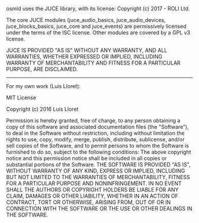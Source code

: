 osmid uses the JUCE library, with its license:
Copyright (c) 2017 - ROLI Ltd.

The core JUCE modules (juce_audio_basics, juce_audio_devices, juce_blocks_basics,
juce_core and juce_events) are permissively licensed under the terms of the ISC 
license. Other modules are covered by a GPL v3 license.

JUCE IS PROVIDED "AS IS" WITHOUT ANY WARRANTY, AND ALL WARRANTIES, WHETHER
EXPRESSED OR IMPLIED, INCLUDING WARRANTY OF MERCHANTABILITY AND FITNESS FOR A
PARTICULAR PURPOSE, ARE DISCLAIMED.


-------------------------------------------------------------------------------
For my own work (Luis Lloret):

MIT License

Copyright (c) 2016 Luis Lloret

Permission is hereby granted, free of charge, to any person obtaining a copy
of this software and associated documentation files (the "Software"), to deal
in the Software without restriction, including without limitation the rights
to use, copy, modify, merge, publish, distribute, sublicense, and/or sell
copies of the Software, and to permit persons to whom the Software is
furnished to do so, subject to the following conditions:
The above copyright notice and this permission notice shall be included in all
copies or substantial portions of the Software.
THE SOFTWARE IS PROVIDED "AS IS", WITHOUT WARRANTY OF ANY KIND, EXPRESS OR
IMPLIED, INCLUDING BUT NOT LIMITED TO THE WARRANTIES OF MERCHANTABILITY,
FITNESS FOR A PARTICULAR PURPOSE AND NONINFRINGEMENT. IN NO EVENT SHALL THE
AUTHORS OR COPYRIGHT HOLDERS BE LIABLE FOR ANY CLAIM, DAMAGES OR OTHER
LIABILITY, WHETHER IN AN ACTION OF CONTRACT, TORT OR OTHERWISE, ARISING FROM,
OUT OF OR IN CONNECTION WITH THE SOFTWARE OR THE USE OR OTHER DEALINGS IN THE
SOFTWARE.
